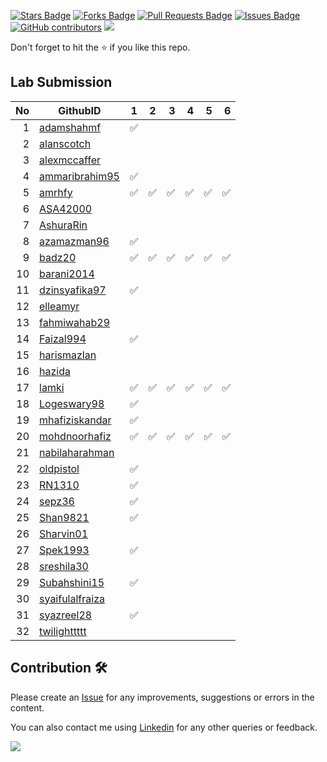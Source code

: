 <a href="https://github.com/drshahizan/learn-php/stargazers"><img src="https://img.shields.io/github/stars/drshahizan/learn-php" alt="Stars Badge"/></a>
<a href="https://github.com/drshahizan/learn-php/network/members"><img src="https://img.shields.io/github/forks/drshahizan/learn-php" alt="Forks Badge"/></a>
<a href="https://github.com/drshahizan/learn-php/pulls"><img src="https://img.shields.io/github/issues-pr/drshahizan/learn-php" alt="Pull Requests Badge"/></a>
<a href="https://github.com/drshahizan/learn-php/issues"><img src="https://img.shields.io/github/issues/drshahizan/learn-php" alt="Issues Badge"/></a>
<a href="https://github.com/drshahizan/learn-php/graphs/contributors"><img alt="GitHub contributors" src="https://img.shields.io/github/contributors/drshahizan/learn-php?color=2b9348"></a>
![](https://visitor-badge.glitch.me/badge?page_id=drshahizan/learn-php)

Don't forget to hit the :star: if you like this repo.

## Lab Submission

| No | GithubID | 1 | 2 | 3 | 4 | 5 | 6 |
| -----: | ----- | :------: | :------: | ------:|------:|------:| ------:|
| 1 | [adamshahmf](https://github.com/adamshahmf) | :white_check_mark: |
| 2 | [alanscotch](https://github.com/alanscotch) |
| 3 | [alexmccaffer](https://github.com/alexmccaffer) |
| 4 | [ammaribrahim95](https://github.com/ammaribrahim95) | :white_check_mark: |
| 5 | [amrhfy](https://github.com/amrhfy) | :white_check_mark: | :white_check_mark: | :white_check_mark: | :white_check_mark: | :white_check_mark: | :white_check_mark: |
| 6 | [ASA42000](https://github.com/ASA42000)  |
| 7 | [AshuraRin](https://github.com/AshuraRin)  |
| 8 | [azamazman96](https://github.com/azamazman96)  | :white_check_mark: |
| 9 | [badz20](https://github.com/badz20)  | :white_check_mark: | :white_check_mark: | :white_check_mark: | :white_check_mark: | :white_check_mark: | :white_check_mark: |
| 10 | [barani2014](https://github.com/barani2014)  |
| 11 | [dzinsyafika97](https://github.com/dzinsyafika97)  | :white_check_mark: |
| 12 | [elleamyr](https://github.com/elleamyr)  |
| 13 | [fahmiwahab29](https://github.com/fahmiwahab29)  |
| 14 | [Faizal994](https://github.com/Faizal994)  | :white_check_mark: |
| 15 | [harismazlan](https://github.com/harismazlan)  |
| 16 | [hazida](https://github.com/hazida) | 
| 17 | [lamki](https://github.com/lamki)  | :white_check_mark: | :white_check_mark: | :white_check_mark: | :white_check_mark: | :white_check_mark: | :white_check_mark: |
| 18 | [Logeswary98](https://github.com/Logeswary98)  | :white_check_mark: |
| 19 | [mhafiziskandar](https://github.com/mhafiziskandar)  | :white_check_mark: |
| 20 | [mohdnoorhafiz](https://github.com/mohdnoorhafiz)  | :white_check_mark: | :white_check_mark: | :white_check_mark: | :white_check_mark: | :white_check_mark: | :white_check_mark: |
| 21 | [nabilaharahman](https://github.com/nabilaharahman)  |
| 22 | [oldpistol](https://github.com/oldpistol)  | :white_check_mark: |
| 23 | [RN1310](https://github.com/RN1310)  | :white_check_mark: |
| 24 | [sepz36](https://github.com/sepz36)  | :white_check_mark: |
| 25 | [Shan9821](https://github.com/Shan9821)  | :white_check_mark: |
| 26 | [Sharvin01](https://github.com/Sharvin01)  |
| 27 | [Spek1993](https://github.com/Spek1993)  | :white_check_mark: |
| 28 | [sreshila30](https://github.com/sreshila30)  |
| 29 | [Subahshini15](https://github.com/Subahshini15)  | :white_check_mark: |
| 30 | [syaifulalfraiza](https://github.com/syaifulalfraiza)  |
| 31 | [syazreel28](https://github.com/syazreel28)  | :white_check_mark: |
| 32 | [twilighttttt](https://github.com/twilighttttt)  |


## Contribution 🛠️
Please create an [Issue](https://github.com/drshahizan/learn-php/issues) for any improvements, suggestions or errors in the content.

You can also contact me using [Linkedin](https://www.linkedin.com/in/drshahizan/) for any other queries or feedback.

![](https://visitor-badge.glitch.me/badge?page_id=drshahizan)
